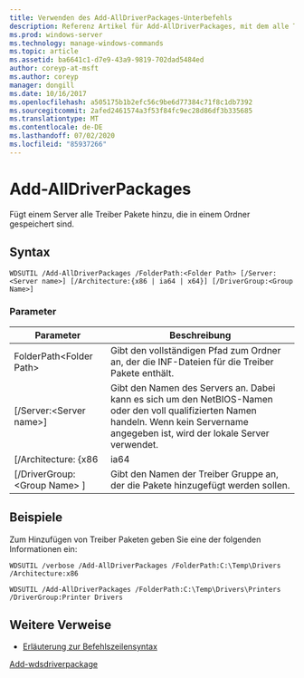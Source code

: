 ```yaml
---
title: Verwenden des Add-AllDriverPackages-Unterbefehls
description: Referenz Artikel für Add-AllDriverPackages, mit dem alle Treiber Pakete, die in einem Ordner gespeichert sind, einem Server hinzugefügt werden.
ms.prod: windows-server
ms.technology: manage-windows-commands
ms.topic: article
ms.assetid: ba6641c1-d7e9-43a9-9819-702dad5484ed
author: coreyp-at-msft
ms.author: coreyp
manager: dongill
ms.date: 10/16/2017
ms.openlocfilehash: a505175b1b2efc56c9be6d77384c71f8c1db7392
ms.sourcegitcommit: 2afed2461574a3f53f84fc9ec28d86df3b335685
ms.translationtype: MT
ms.contentlocale: de-DE
ms.lasthandoff: 07/02/2020
ms.locfileid: "85937266"
---
```

# <a name="add-alldriverpackages"></a>Add-AllDriverPackages

Fügt einem Server alle Treiber Pakete hinzu, die in einem Ordner gespeichert sind.

## <a name="syntax"></a>Syntax

```
WDSUTIL /Add-AllDriverPackages /FolderPath:<Folder Path> [/Server:<Server name>] [/Architecture:{x86 | ia64 | x64}] [/DriverGroup:<Group Name>]
```

### <a name="parameters"></a>Parameter

|          Parameter           |                                                              Beschreibung                                                              |
|------------------------------|---------------------------------------------------------------------------------------------------------------------------------------|
|  FolderPath\<Folder Path>  |                      Gibt den vollständigen Pfad zum Ordner an, der die INF-Dateien für die Treiber Pakete enthält.                      |
|   [/Server:\<Server name>]   | Gibt den Namen des Servers an. Dabei kann es sich um den NetBIOS-Namen oder den voll qualifizierten Namen handeln. Wenn kein Servername angegeben ist, wird der lokale Server verwendet. |
|     [/Architecture: {x86      |                                                                 ia64                                                                  |
| [/DriverGroup: \<Group Name> ] |                             Gibt den Namen der Treiber Gruppe an, der die Pakete hinzugefügt werden sollen.                             |

## <a name="examples"></a>Beispiele

Zum Hinzufügen von Treiber Paketen geben Sie eine der folgenden Informationen ein:
```
WDSUTIL /verbose /Add-AllDriverPackages /FolderPath:C:\Temp\Drivers /Architecture:x86
```
```
WDSUTIL /Add-AllDriverPackages /FolderPath:C:\Temp\Drivers\Printers /DriverGroup:Printer Drivers
```

## <a name="additional-references"></a>Weitere Verweise

- [Erläuterung zur Befehlszeilensyntax](command-line-syntax-key.md)

[Add-wdsdriverpackage](https://technet.microsoft.com/library/dn283440.aspx)